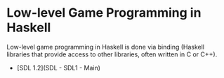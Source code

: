 # Low-level Game Programming in Haskell

Low-level game programming in Haskell is done via binding (Haskell
libraries that provide access to other libraries, often written in
C or C++). 

* [SDL 1.2](SDL - SDL1 - Main)
